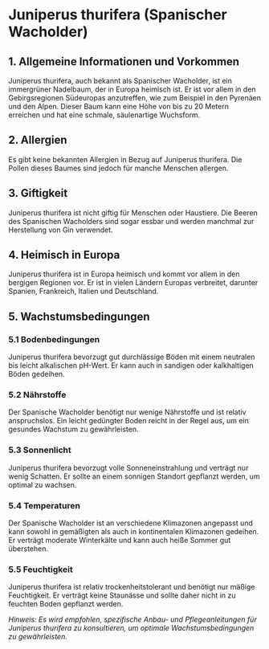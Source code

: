 # Juniperus thurifera (Spanischer Wacholder)

## 1. Allgemeine Informationen und Vorkommen
Juniperus thurifera, auch bekannt als Spanischer Wacholder, ist ein immergrüner Nadelbaum, der in Europa heimisch ist. Er ist vor allem in den Gebirgsregionen Südeuropas anzutreffen, wie zum Beispiel in den Pyrenäen und den Alpen. Dieser Baum kann eine Höhe von bis zu 20 Metern erreichen und hat eine schmale, säulenartige Wuchsform.

## 2. Allergien
Es gibt keine bekannten Allergien in Bezug auf Juniperus thurifera. Die Pollen dieses Baumes sind jedoch für manche Menschen allergen.

## 3. Giftigkeit
Juniperus thurifera ist nicht giftig für Menschen oder Haustiere. Die Beeren des Spanischen Wacholders sind sogar essbar und werden manchmal zur Herstellung von Gin verwendet.

## 4. Heimisch in Europa
Juniperus thurifera ist in Europa heimisch und kommt vor allem in den bergigen Regionen vor. Er ist in vielen Ländern Europas verbreitet, darunter Spanien, Frankreich, Italien und Deutschland.

## 5. Wachstumsbedingungen
### 5.1 Bodenbedingungen
Juniperus thurifera bevorzugt gut durchlässige Böden mit einem neutralen bis leicht alkalischen pH-Wert. Er kann auch in sandigen oder kalkhaltigen Böden gedeihen.

### 5.2 Nährstoffe
Der Spanische Wacholder benötigt nur wenige Nährstoffe und ist relativ anspruchslos. Ein leicht gedüngter Boden reicht in der Regel aus, um ein gesundes Wachstum zu gewährleisten.

### 5.3 Sonnenlicht
Juniperus thurifera bevorzugt volle Sonneneinstrahlung und verträgt nur wenig Schatten. Er sollte an einem sonnigen Standort gepflanzt werden, um optimal zu wachsen.

### 5.4 Temperaturen
Der Spanische Wacholder ist an verschiedene Klimazonen angepasst und kann sowohl in gemäßigten als auch in kontinentalen Klimazonen gedeihen. Er verträgt moderate Winterkälte und kann auch heiße Sommer gut überstehen.

### 5.5 Feuchtigkeit
Juniperus thurifera ist relativ trockenheitstolerant und benötigt nur mäßige Feuchtigkeit. Er verträgt keine Staunässe und sollte daher nicht in zu feuchten Boden gepflanzt werden.

*Hinweis: Es wird empfohlen, spezifische Anbau- und Pflegeanleitungen für Juniperus thurifera zu konsultieren, um optimale Wachstumsbedingungen zu gewährleisten.*
